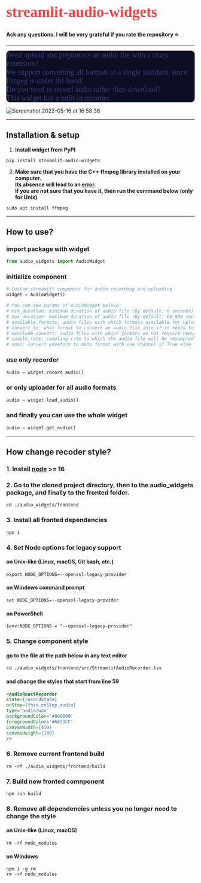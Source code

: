 <div class="alert alert-block alert-info" style="font-size:20px; background-color: #fffff; font-family:verdana; color: #ec4949; border-radius: 10px; border: 0px #533078 solid">
    <h1>streamlit-audio-widgets</h1>
</div>

**Ask any questions. I will be very grateful if you rate the repository ⭐️**

****

<div class="alert alert-block alert-info" style="font-size:20px; background-color: #0b0e22; font-family:verdana; color: #423a7f; border-radius: 10px; border: 0px #533078 solid">
    Need upload and preprocess an audio file with a crazy extension? 🫣 
    <br>We support converting all formats to a single standard, since ffmpeg is under the hood!<br>
    Do you need to record audio rather than download? 
    <br>This widget has a built-in recorder.<br>
</div>

![Screenshot 2022-05-16 at 16 58 36](https://user-images.githubusercontent.com/82606558/168626886-de128ffa-a3fe-422f-a748-395c29fa42f9.png) <br/>

****

## Installation & setup
1. **Install widget from PyPI**
```shell
pip install streamlit-audio-widgets
```
2. **Make sure that you have the C++ ffmpeg library installed on your computer. 
<br>Its absence will lead to an [error](https://stackoverflow.com/questions/62470863/ffmpeg-command-not-found-but-pip-list-shows-ffmpeg).<br> 
If you are not sure that you have it, then run the command below (only for Unix)**
```shell
sudo apt install ffmpeg
```

****

## How to use?
### import package with widget
```python
from audio_widgets import AudioWidget
```

### initialize component
```python
# Custom streamlit component for audio recording and uploading
widget = AudioWidget()  

# You can see params of AudioWidget belove:
# min_duration: minimum duration of audio file (By default: 0 seconds)
# max_duration: maximum duration of audio file (By default: 60_000 seconds)
# available_formats: audio files with which formats available for uploading
# convert_to: what format to convert an audio file into if it needs to be converted (By default .wav)
# execlude_convert: audio files with which formats do not require conversion to a supported format
# sample_rate: sampling rate to which the audio file will be resampled
# mono: convert waveform to mono format with one channel if True else load 2 channels
```

### use only recorder 
```python
audio = widget.record_audio()
```

### or only uploader for all audio formats
```python
audio = widget.load_audio()
```

### and finally you can use the whole widget
```python
audio = widget.get_audio()
```

****

## How change recoder style?
### 1. Install [node](https://nodejs.org/en/download) >= 16
### 2. Go to the cloned project directory, then to the audio_widgets package, and finally to the fronted folder.
```shell
cd ./audio_widgets/frontend
```
### 3. Install all fronted dependencies 
```npm
npm i
```
### 4. Set Node options for legacy support 
#### on Unix-like (Linux, macOS, Git bash, etc.)
```shell
export NODE_OPTIONS=--openssl-legacy-provider
```

#### on Windows command prompt
```shell
set NODE_OPTIONS=--openssl-legacy-provider
```

#### on PowerShell
```shell
$env:NODE_OPTIONS = "--openssl-legacy-provider"
```

### 5. Change component style
#### go to the file at the path below in any text editor
```shell
cd ./audio_widgets/frontend/src/StreamlitAudioRecorder.tsx
```
#### and change the styles that start from line 59
```html
<AudioReactRecorder
state={recordState}
onStop={this.onStop_audio}
type='audio/wav'
backgroundColor='#000000'
foregroundColor='#6633CC'
canvasWidth={450}
canvasHeight={100}
/>
```

### 6. Remove current frontend build
```shell
rm -rf ./audio_widgets/frontend/build
```

### 7. Build new fronted comnponent
```shell
npm run build
```

### 8. Remove all dependencies unless you no longer need to change the style
#### on Unix-like (Linux, macOS)
```shell 
rm -rf node_modules
``` 
#### on Windows
```shell
npm i -g rm
rm -rf node_modules
```
